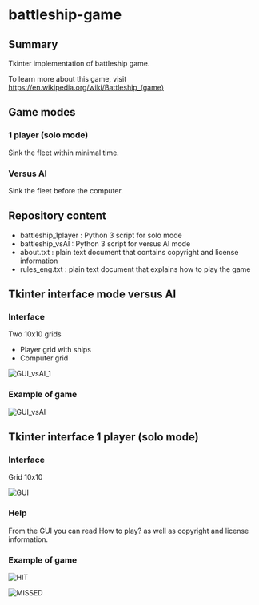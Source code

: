 # battleship-game

## Summary
Tkinter implementation of battleship game.

To learn more about this game, visit https://en.wikipedia.org/wiki/Battleship_(game)

## Game modes

### 1 player (solo mode)
Sink the fleet within minimal time.

### Versus AI
Sink the fleet before the computer.

## Repository content
* battleship_1player : Python 3 script for solo mode
* battleship_vsAI : Python 3 script for versus AI mode
* about.txt : plain text document that contains copyright and license information
* rules_eng.txt : plain text document that explains how to play the game


## Tkinter interface mode versus AI

### Interface

Two 10x10 grids

* Player grid with ships
* Computer grid

![GUI_vsAI_1](https://user-images.githubusercontent.com/82372483/133804656-fd3cd725-fc82-499e-aad9-f7f459399ced.png)

### Example of game

![GUI_vsAI](https://user-images.githubusercontent.com/82372483/133804628-12d3bd5d-0626-4702-9e2f-016ba2b5bbfc.png)


## Tkinter interface 1 player (solo mode)

### Interface

Grid 10x10

![GUI](https://user-images.githubusercontent.com/82372483/133255011-8ea2deb0-447d-4592-9728-5ae7cca059d6.png)

### Help

From the GUI you can read How to play? as well as copyright and license information.

### Example of game

![HIT](https://user-images.githubusercontent.com/82372483/133255342-d2e955d2-c1fa-4e08-bc0e-8686fc128bf9.png)

![MISSED](https://user-images.githubusercontent.com/82372483/133255348-8167a46c-b594-4c26-9001-09765296f35f.png)

